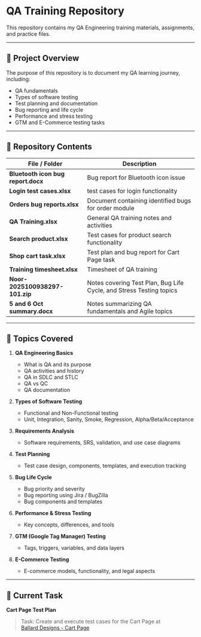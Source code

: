 # QA Training Repository

This repository contains my QA Engineering training materials, assignments, and practice files.

---

## 📘 Project Overview

The purpose of this repository is to document my QA learning journey, including:
- QA fundamentals
- Types of software testing
- Test planning and documentation
- Bug reporting and life cycle
- Performance and stress testing
- GTM and E-Commerce testing tasks

---

## 📂 Repository Contents

| File / Folder | Description |
|----------------|-------------|
| **Bluetooth icon bug report.docx** | Bug report for Bluetooth icon issue |
| **Login test cases.xlsx** |  test cases for login functionality |
| **Orders bug reports.xlsx** | Document containing identified bugs for order module |
| **QA Training.xlsx** | General QA training notes and activities |
| **Search product.xlsx** | Test cases for product search functionality |
| **Shop cart task.xlsx** | Test plan and bug report for Cart Page task |
| **Training timesheet.xlsx** | Timesheet of QA training |
| **Noor-2025100938297-101.zip** |  Notes covering Test Plan, Bug Life Cycle, and Stress Testing topics  |
| **5 and 6 Oct summary.docx** | Notes summarizing QA fundamentals and Agile topics |


---

## 🧠 Topics Covered

1. **QA Engineering Basics**
   - What is QA and its purpose
   - QA activities and history
   - QA in SDLC and STLC
   - QA vs QC
   - QA documentation

2. **Types of Software Testing**
   - Functional and Non-Functional testing
   - Unit, Integration, Sanity, Smoke, Regression, Alpha/Beta/Acceptance

3. **Requirements Analysis**
   - Software requirements, SRS, validation, and use case diagrams

4. **Test Planning**
   - Test case design, components, templates, and execution tracking

5. **Bug Life Cycle**
   - Bug priority and severity
   - Bug reporting using Jira / BugZilla
   - Bug components and templates

6. **Performance & Stress Testing**
   - Key concepts, differences, and tools

7. **GTM (Google Tag Manager) Testing**
   - Tags, triggers, variables, and data layers

8. **E-Commerce Testing**
   - E-commerce models, functionality, and legal aspects

---

## 🧾 Current Task

**Cart Page Test Plan**

> Task: Create and execute test cases for the Cart Page at  
> [Ballard Designs - Cart Page](https://certwcs.ballarddesigns.com/?aka_bypass=5C73514EE7A609054D81DE61DD9CA3D6)

